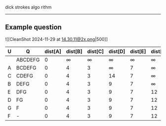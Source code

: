 




dick strokes algo rithm


-----
## Example question
![[CleanShot 2024-11-29 at 14.30.11@2x.png|500]]

| U   | Q       | dist[A] | dist[B] | dist[C] | dist[D] | dist[E] | dist[F] | dist[G] | prev[A] | prev[B] | prev[C] | prev[D] | prev[E] | prev[F] | prev[G] |
| --- | ------- | ------- | ------- | ------- | ------- | ------- | ------- | ------- | ------- | ------- | ------- | ------- | ------- | ------- | ------- |
|     | ABCDEFG | 0       | ∞       | ∞       | ∞       | ∞       | ∞       | ∞       | -       | -       | -       | -       | -       | -       | -       |
| A   | BCDEFG  | 0       | 4       | 3       | ∞       | 7       | ∞       | ∞       | A       | A       | A       | -       | A       | -       | -       |
| C   | CDEFG   | 0       | 4       | 3       | 14      | 7       | ∞       | ∞       | A       | A       | A       | C       | A       | -       | -       |
| B   | DEFG    | 0       | 4       | 3       | 9       | 7       | ∞       | ∞       | A       | A       | A       | B       | A       | -       | -       |
| E   | DFG     | 0       | 4       | 3       | 9       | 7       | 12      | ∞       | A       | A       | A       | B       | A       | E       | -       |
| D   | FG      | 0       | 4       | 3       | 9       | 7       | 12      | 11      | A       | A       | A       | B       | A       | E       | D       |
| G   | F       | 0       | 4       | 3       | 9       | 7       | 12      | 11      | A       | A       | A       | B       | A       | E       | D       |
| F   | -       | 0       | 4       | 3       | 9       | 7       | 12      | 11      | A       | A       | A       | B       | A       | E       | D       |
